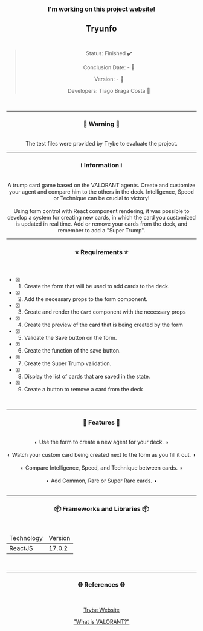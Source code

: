 <div align="center">
  <h3>
    I'm working on this project <a href="-"> website</a>! 
  <h3>
  <h2>
    Tryunfo
    <br><br>
  </h2>

  > Status: Finished ✔️
  >
  > Conclusion Date: - 📆
  >
  > Version: - 🧪
  >
  > Developers: Tiago Braga Costa 👤

  <br>
  <hr>
  <h3>
    🚨 Warning 🚨
  </h3>
  <br>
  <span> The test files were provided by Trybe to evaluate the project. </span>
  <br>
  <hr>
  <h3>
    ℹ️ Information ℹ️
  </h3>
  <br>
  <span> A trump card game based on the VALORANT agents. Create and customize your agent and compare him to the others in the deck. Intelligence, Speed or Technique can be crucial to victory!  </span> 
  <br><br>
  <span> Using form control with React component rendering, it was possible to develop a system for creating new cards, in which the card you customized is updated in real time. Add or remove your cards from the deck, and remember to add a "Super Trump". </span>
  <br>
  <hr>
  <h3>
    ⭐ Requirements ⭐
  </h3>
  <div align="left">
  <br>
  
- [X] 1. Create the form that will be used to add cards to the deck.
- [X] 2. Add the necessary props to the form component.
- [X] 3. Create and render the `Card` component with the necessary props
- [X] 4. Create the preview of the card that is being created by the form
- [X] 5. Validate the Save button on the form.
- [X] 6. Create the function of the save button.
- [X] 7. Create the Super Trump validation.
- [X] 8. Display the list of cards that are saved in the state.
- [X] 9. Create a button to remove a card from the deck
  </div>
  <br>
  <hr>
  <h3>
   📄 Features 📄
  </h3>
  <br>
  <span> ◐ Use the form to create a new agent for your deck. ◑ </span>
  <br><br>
  <span> ◐ Watch your custom card being created next to the form as you fill it out. ◑ </span>
  <br><br>
    <span> ◐ Compare Intelligence, Speed, and Technique between cards. ◑ </span>
  <br><br>
    <span> ◐ Add Common, Rare or Super Rare cards. ◑ </span>
  <br><br>
  <hr>
  <h3>
    📦 Frameworks and Libraries 📦
  </h3>
  <br>
  <table>
    <thead>
      <td> Technology </td>
      <td> Version </td>
    </thead>
    <tbody>
      <tr>
        <td> ReactJS </td>
        <td> 17.0.2 </td>
      </tr>
    </tbody>
  </table>
  <br>
  <hr>
  <h3>
    🌐 References 🌐
  </h3>
    <br>
    <p> <a href="https://www.betrybe.com/"> Trybe Website </a> </p>
    <p> <a href="https://playvalorant.com/pt-br/"> "What is VALORANT?" </a> </p>
</div>

